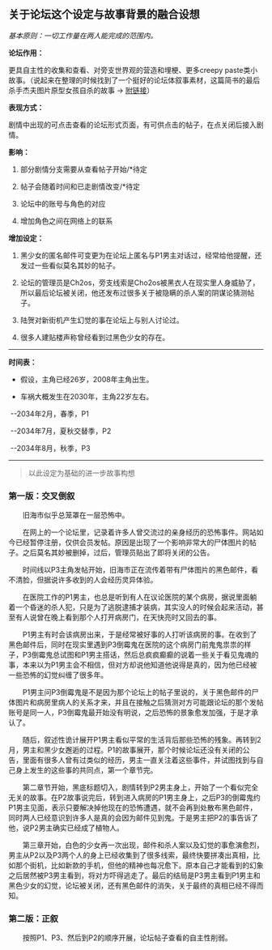## 关于论坛这个设定与故事背景的融合设想

*基本原则：一切工作量在两人能完成的范围内。*



**论坛作用：**

更具自主性的收集和查看、对旁支世界观的营造和埋梗、更多creepy paste类小故事。（说起来在整理的时候找到了一个挺好的论坛体叙事素材，这篇简书的最后杀手杰夫图片原型女孩自杀的故事 -> [附链接](https://www.jianshu.com/p/7c36e8c5dfeb)）

**表现方式：**

剧情中出现的可点击查看的论坛形式页面，有可供点击的帖子，在点关闭后接入剧情。

**影响：**

1. 部分剧情分支需要从查看帖子开始/*待定

2. 帖子会随着时间和已走剧情改变/*待定

3. 论坛中的账号与角色的对应

4. 增加角色之间在网络上的联系

**增加设定：**

1. 黑少女的匿名邮件可变更为在论坛上匿名与P1男主对话过，经常给他提醒，还发过一些看似莫名其妙的帖子。

2. 论坛的管理员是Ch2os，旁支线索是Cho2os被黑衣人在现实里人身威胁了，所以最后论坛被关闭，他还发布过很多关于被隐瞒的杀人案的阴谋论猜测帖子。

3. 陆贺对新街机产生幻觉的事在论坛上与别人讨论过。

4. 很多人建贴楼声称曾经看到过黑色少女的存在。

---

**时间表：**

* 假设，主角已经26岁，2008年主角出生。

* 车祸大概发生在2030年，主角22岁左右。



​    --2034年2月，春季，P1

​    --2034年7月，夏秋交替季，P2

​    --2034年8月，秋季，P3

---

> 以此设定为基础的进一步故事构想

### 第一版：交叉倒叙

&emsp;&emsp;旧海市似乎总笼罩在一层恐怖中。

&emsp;&emsp;在网上的一个论坛里，记录着许多人曾交流过的亲身经历的恐怖事件。网站如今已经暂停注册，仅供会员发帖。原因是出现了一个影响非常大的尸体图片的帖子。之后莫名其妙被删掉，过后，管理员贴出了即将关闭的公告。

&emsp;&emsp;时间线以P3主角发帖开始，旧海市正在流传着带有尸体图片的黑色邮件，看不清脸，但据说许多收到的人会经历灵异体验。

&emsp;&emsp;在医院工作的P1男主，也总是听到有人在议论医院的某个病房，据说里面躺着一个昏迷的杀人犯，只是为了逃脱逮捕才装病，其实没人的时候会起来活动，甚至有人说曾在晚上看到那个人打开病房门，在天快亮时又回去的事。

&emsp;&emsp;P1男主有时会该病房出来，于是经常被好事的人打听该病房的事。在收到了黑色邮件后，同时在现实里遇到P3倒霉鬼在医院的这个病房门前鬼鬼祟祟的样子，P3倒霉鬼总试图和P1男主搭话，然后总疯疯癫癫的说着一些关于看见鬼魂的事，本来以为P1男主会不相信，但对方却说他知道他说得是真的，因为他已经被一些恐怖的幻觉纠缠了很多年。

&emsp;&emsp;P1男主问P3倒霉鬼是不是因为那个论坛上的帖子里说的，关于黑色邮件的尸体图片和病房里病人的关系才来，并且在接触之后猜测对方可能跟论坛的那个发帖账号是同一人，P3倒霉鬼最开始没有明说，之后恐怖的景象愈发加强，于是才承认了。

&emsp;&emsp;随后，叙述性诡计展开P1男主看似平常的生活背后那些恐怖的残象。再转到2月，男主和黑少女邂逅的过程。P1的故事展开，那个时候论坛还没有关闭的公告，里面有很多人曾有过类似的经历，男主一直关注着这些事件，并试图找到与自己身上发生的这些事的共同点，第一个章节完。

&emsp;&emsp;第二章节开始，黑底标题切入，剧情转到P2男主身上，开始了一个看似完全无关的故事。在P2故事说完后，转到进入病房的P1男主身上，之后P3的倒霉鬼约P1男主见面，表示只要解决掉他现在的恐怖遭遇，就不会再到处散布黑色邮件，同时两人已经意识到许多人是真的会因为邮件见到鬼。于是男主把P2的事告诉了他，说P2男主确实已经成了植物人。

&emsp;&emsp;第三章开始，白色的少女再一次出现，邮件和杀人案以及幻觉的事愈演愈烈，男主从P2以及P3两个人的身上已经收集到了很多线索，最终快要拼凑出真相，比如那个街机，比如新款的手机，但他的精神也每况愈下。原本自己才能看到的幻象之后居然被P3男主看到，将对方吓得逃走了。最后的结局是P3男主看到P1男主和黑色少女的幻觉，论坛被关闭，还有黑色邮件的消失，关于最终的真相已经不得而知。



### 第二版：正叙

&emsp;&emsp;按照P1、P3、然后到P2的顺序开展，论坛帖子查看的自主性削弱。
